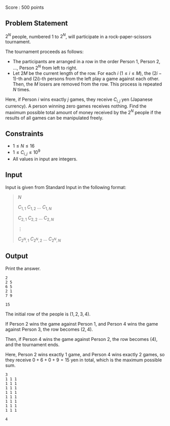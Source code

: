 Score : $500$ points

## Problem Statement

$2^N$ people, numbered $1$ to $2^N$, will participate in a rock-paper-scissors tournament.

The tournament proceeds as follows:

- The participants are arranged in a row in the order Person $1$, Person $2$, $\ldots$, Person $2^N$ from left to right.
- Let $2M$ be the current length of the row. For each $i\ (1\leq i \leq M)$, the $(2i-1)$-th and $(2i)$-th persons from the left play a game against each other. Then, the $M$ losers are removed from the row. This process is repeated $N$ times.

Here, if Person $i$ wins exactly $j$ games, they receive $C_{i,j}$ yen (Japanese currency). A person winning zero games receives nothing. Find the maximum possible total amount of money received by the $2^N$ people if the results of all games can be manipulated freely.

## Constraints

- $1 \leq N \leq 16$
- $1 \leq C_{i,j} \leq 10^9$
- All values in input are integers.

## Input

Input is given from Standard Input in the following format:

> $N$ 
> 
> $C_{1,1}$ $C_{1,2}$ $\ldots$ $C_{1,N}$
> 
> $C_{2,1}$ $C_{2,2}$ $\ldots$ $C_{2,N}$
> 
> $\vdots$
> 
> $C_{2^N,1}$ $C_{2^N,2}$ $\ldots$ $C_{2^N,N}$

## Output

Print the answer.

```input1
2
2 5
6 5
2 1
7 9
```

```output1
15
```

The initial row of the people is $(1,2,3,4)$.

If Person $2$ wins the game against Person $1$, and Person $4$ wins the game against Person $3$, the row becomes $(2,4)$.

Then, if Person $4$ wins the game against Person $2$, the row becomes $(4)$, and the tournament ends.

Here, Person $2$ wins exactly $1$ game, and Person $4$ wins exactly $2$ games, so they receive $0+6+0+9=15$ yen in total, which is the maximum possible sum.

```input2
3
1 1 1
1 1 1
1 1 1
1 1 1
1 1 1
1 1 1
1 1 1
1 1 1
```

```output2
4
```